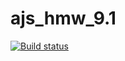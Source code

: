 # ajs_hmw_9.1
[![Build status](https://ci.appveyor.com/api/projects/status/qqpx8jsbb4p90xwa?svg=true)](https://ci.appveyor.com/project/Mikhail7788/ajs-hmw-9-1)
